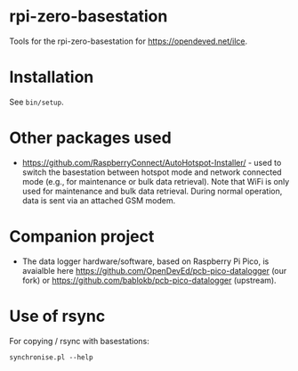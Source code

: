 # rpi-zero-basestation

Tools for the rpi-zero-basestation for https://opendeved.net/ilce.

# Installation

See `bin/setup`.

# Other packages used

* https://github.com/RaspberryConnect/AutoHotspot-Installer/ - used to switch the basestation between hotspot mode and network connected mode (e.g., for maintenance or bulk data retrieval). Note that WiFi is only used for maintenance and bulk data retrieval. During normal operation, data is sent via an attached GSM modem.

# Companion project

* The data logger hardware/software, based on Raspberry Pi Pico, is avaialble here https://github.com/OpenDevEd/pcb-pico-datalogger (our fork) or https://github.com/bablokb/pcb-pico-datalogger (upstream).

# Use of rsync
For copying / rsync with basestations:
```
synchronise.pl --help
```
